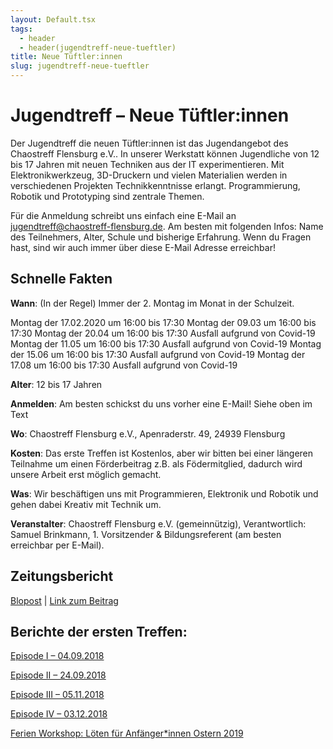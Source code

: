 ```yaml
---
layout: Default.tsx
tags:
  - header
  - header(jugendtreff-neue-tueftler)
title: Neue Tüftler:innen
slug: jugendtreff-neue-tueftler
---
```


# Jugendtreff – Neue Tüftler:innen

Der Jugendtreff die neuen Tüftler:innen ist das Jugendangebot des Chaostreff Flensburg e.V.. In unserer Werkstatt können Jugendliche von 12 bis 17 Jahren mit neuen Techniken aus der IT experimentieren. Mit Elektronikwerkzeug, 3D-Druckern und vielen Materialien werden in verschiedenen Projekten Technikkenntnisse erlangt. Programmierung, Robotik und Prototyping sind zentrale Themen.

Für die Anmeldung schreibt uns einfach eine E-Mail an jugendtreff@chaostreff-flensburg.de. Am besten mit folgenden Infos: Name des Teilnehmers, Alter, Schule und bisherige Erfahrung. Wenn du Fragen hast, sind wir auch immer über diese E-Mail Adresse erreichbar!

## Schnelle Fakten

**Wann**: (In der Regel) Immer der 2. Montag im Monat in der Schulzeit.

Montag der 17.02.2020 um 16:00 bis 17:30
Montag der 09.03 um 16:00 bis 17:30
Montag der 20.04 um 16:00 bis 17:30 Ausfall aufgrund von Covid-19
Montag der 11.05 um 16:00 bis 17:30 Ausfall aufgrund von Covid-19
Montag der 15.06 um 16:00 bis 17:30 Ausfall aufgrund von Covid-19
Montag der 17.08 um 16:00 bis 17:30 Ausfall aufgrund von Covid-19

**Alter**: 12 bis 17 Jahren

**Anmelden**: Am besten schickst du uns vorher eine E-Mail! Siehe oben im Text

**Wo**: Chaostreff Flensburg e.V., Apenraderstr. 49, 24939 Flensburg

**Kosten**: Das erste Treffen ist Kostenlos, aber wir bitten bei einer längeren Teilnahme um einen Förderbeitrag z.B. als Födermitglied, dadurch wird unsere Arbeit erst möglich gemacht. 

**Was**: Wir beschäftigen uns mit Programmieren, Elektronik und Robotik und gehen dabei Kreativ mit Technik um.

**Veranstalter**: Chaostreff Flensburg e.V. (gemeinnützig), Verantwortlich: Samuel Brinkmann, 1. Vorsitzender & Bildungsreferent (am besten erreichbar per E-Mail).

## Zeitungsbericht

[Blopost](https://chaostreff-flensburg.de/2018/bericht-der-flensborg-avis/) | [Link zum Beitrag](https://www.fla.de/wp/dailys/softwareprogrammoerer-laerer-boern-at-lave-robotter/)

## Berichte der ersten Treffen: 

[Episode I – 04.09.2018](https://chaostreff-flensburg.de/2018/episode-1-des-jugendtreffs-neue-tueftler/)

[Episode II – 24.09.2018](https://chaostreff-flensburg.de/2018/episode-ii-des-jugendtreffs-neue-tueftler/)

[Episode III – 05.11.2018](https://chaostreff-flensburg.de/2018/episode-iii-der-neuen-tueftler-vom-05-11-2018/)

[Episode IV – 03.12.2018](https://chaostreff-flensburg.de/2018/episode-iv-der-neuen-tueftler-vom-03-12-2018/)

[Ferien Workshop: Löten für Anfänger*innen Ostern 2019](https://chaostreff-flensburg.de/2019/ferien-workshop-loeten-fuer-anfaengerinnen/)